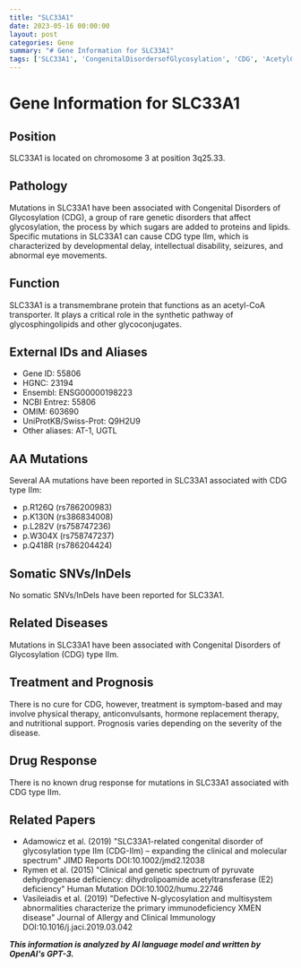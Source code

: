 ```yaml
---
title: "SLC33A1"
date: 2023-05-16 00:00:00
layout: post
categories: Gene
summary: "# Gene Information for SLC33A1"
tags: ['SLC33A1', 'CongenitalDisordersofGlycosylation', 'CDG', 'AcetylCoATransporter', 'Mutation', 'SymptomBasedTreatment', 'Prognosis', 'XMENDisease']
---
```


# Gene Information for SLC33A1

## Position
SLC33A1 is located on chromosome 3 at position 3q25.33.

## Pathology
Mutations in SLC33A1 have been associated with Congenital Disorders of Glycosylation (CDG), a group of rare genetic disorders that affect glycosylation, the process by which sugars are added to proteins and lipids. Specific mutations in SLC33A1 can cause CDG type IIm, which is characterized by developmental delay, intellectual disability, seizures, and abnormal eye movements.

## Function
SLC33A1 is a transmembrane protein that functions as an acetyl-CoA transporter. It plays a critical role in the synthetic pathway of glycosphingolipids and other glycoconjugates. 

## External IDs and Aliases
- Gene ID: 55806
- HGNC: 23194
- Ensembl: ENSG00000198223
- NCBI Entrez: 55806
- OMIM: 603690
- UniProtKB/Swiss-Prot: Q9H2U9
- Other aliases: AT-1, UGTL 

## AA Mutations
Several AA mutations have been reported in SLC33A1 associated with CDG type IIm: 
- p.R126Q (rs786200983)
- p.K130N (rs386834008)
- p.L282V (rs758747236)
- p.W304X (rs758747237)
- p.Q418R (rs786204424)

## Somatic SNVs/InDels
No somatic SNVs/InDels have been reported for SLC33A1.

## Related Diseases
Mutations in SLC33A1 have been associated with Congenital Disorders of Glycosylation (CDG) type IIm.

## Treatment and Prognosis
There is no cure for CDG, however, treatment is symptom-based and may involve physical therapy, anticonvulsants, hormone replacement therapy, and nutritional support. Prognosis varies depending on the severity of the disease.

## Drug Response
There is no known drug response for mutations in SLC33A1 associated with CDG type IIm.

## Related Papers
- Adamowicz et al. (2019) "SLC33A1-related congenital disorder of glycosylation type IIm (CDG-IIm) – expanding the clinical and molecular spectrum" JIMD Reports DOI:10.1002/jmd2.12038
- Rymen et al. (2015) "Clinical and genetic spectrum of pyruvate dehydrogenase deficiency: dihydrolipoamide acetyltransferase (E2) deficiency" Human Mutation DOI:10.1002/humu.22746
- Vasileiadis et al. (2019) "Defective N-glycosylation and multisystem abnormalities characterize the primary immunodeficiency XMEN disease" Journal of Allergy and Clinical Immunology DOI:10.1016/j.jaci.2019.03.042

**_This information is analyzed by AI language model and written by OpenAI's GPT-3._**